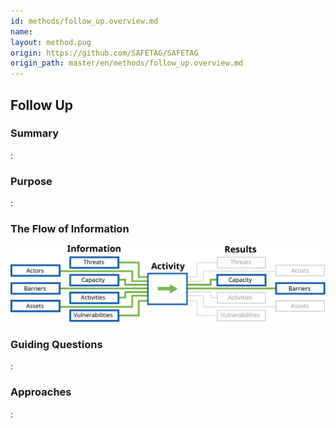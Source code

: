 ```yaml
---
id: methods/follow_up.overview.md
name: 
layout: method.pug
origin: https://github.com/SAFETAG/SAFETAG
origin_path: master/en/methods/follow_up.overview.md
---
```

## Follow Up

### Summary
:[](../methods/follow_up/summary.md)
### Purpose
:[](../methods/follow_up/purpose.md)
### The Flow of Information
![ Information Flow](images/info_flows/follow_up.svg)

### Guiding Questions
:[](../methods/follow_up/guiding_questions.md)
### Approaches
:[](../methods/follow_up/approaches.md)

